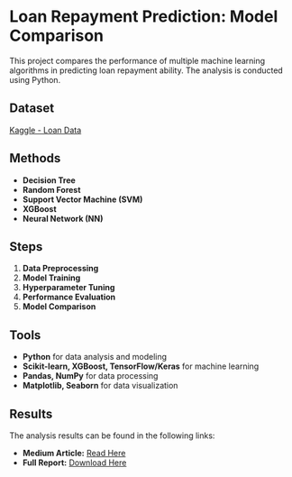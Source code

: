 # Loan Repayment Prediction: Model Comparison

This project compares the performance of multiple machine learning algorithms in predicting loan repayment ability. The analysis is conducted using Python.

## Dataset  
[Kaggle - Loan Data](https://www.kaggle.com/datasets/itssuru/loan-data)  

## Methods  
- **Decision Tree**  
- **Random Forest**  
- **Support Vector Machine (SVM)**  
- **XGBoost**  
- **Neural Network (NN)**  

## Steps  
1. **Data Preprocessing**  
2. **Model Training**  
3. **Hyperparameter Tuning**  
4. **Performance Evaluation**  
5. **Model Comparison**  

## Tools  
- **Python** for data analysis and modeling  
- **Scikit-learn, XGBoost, TensorFlow/Keras** for machine learning  
- **Pandas, NumPy** for data processing  
- **Matplotlib, Seaborn** for data visualization  

## Results  
The analysis results can be found in the following links:  
- **Medium Article:** [Read Here](https://medium.com/@astipratiwi03/analisis-perbandingan-algoritma-decision-tree-random-forest-support-vector-machine-extreme-ccd5c997ced2)  
- **Full Report:** [Download Here](https://www.academia.edu/121676909/ANALISIS_PERBANDINGAN_ALGORITMA_DECISION_TREE_RANDOM_FOREST_SUPPORT_VECTOR_MACHINE_EXTREME_GRADIENT_BOOSTING_DAN_NEURAL_NETWORK_CLASSIFICATION_DALAM_PREDIKSI_KEMAMPUAN_PELUNASAN_PINJAMAN)  
